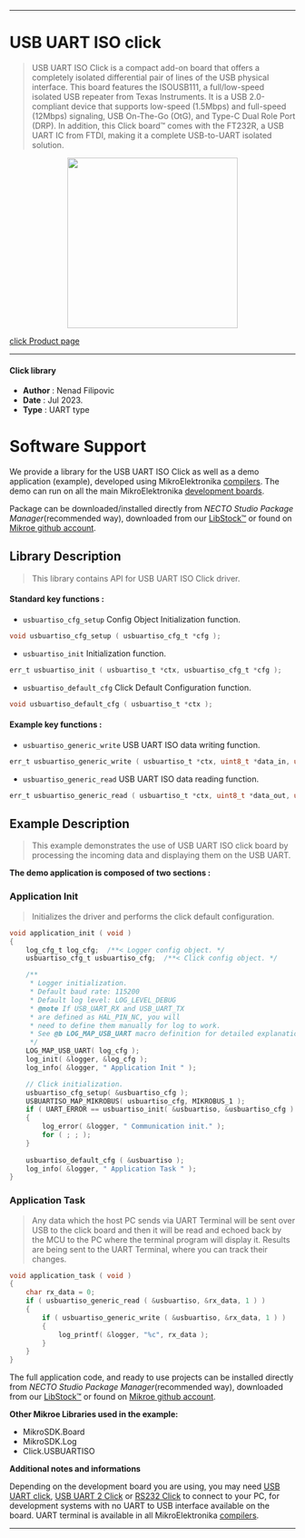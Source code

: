 
---
# USB UART ISO click

> USB UART ISO Click is a compact add-on board that offers a completely isolated differential pair of lines of the USB physical interface. This board features the ISOUSB111, a full/low-speed isolated USB repeater from Texas Instruments. It is a USB 2.0-compliant device that supports low-speed (1.5Mbps) and full-speed (12Mbps) signaling, USB On-The-Go (OtG), and Type-C Dual Role Port (DRP). In addition, this Click board™ comes with the FT232R, a USB UART IC from FTDI, making it a complete USB-to-UART isolated solution.

<p align="center">
  <img src="https://download.mikroe.com/images/click_for_ide/usbuartiso_click.png" height=300px>
</p>

[click Product page](https://www.mikroe.com/usb-uart-iso-click)

---


#### Click library

- **Author**        : Nenad Filipovic
- **Date**          : Jul 2023.
- **Type**          : UART type


# Software Support

We provide a library for the USB UART ISO Click
as well as a demo application (example), developed using MikroElektronika
[compilers](https://www.mikroe.com/necto-studio).
The demo can run on all the main MikroElektronika [development boards](https://www.mikroe.com/development-boards).

Package can be downloaded/installed directly from *NECTO Studio Package Manager*(recommended way), downloaded from our [LibStock&trade;](https://libstock.mikroe.com) or found on [Mikroe github account](https://github.com/MikroElektronika/mikrosdk_click_v2/tree/master/clicks).

## Library Description

> This library contains API for USB UART ISO Click driver.

#### Standard key functions :

- `usbuartiso_cfg_setup` Config Object Initialization function.
```c
void usbuartiso_cfg_setup ( usbuartiso_cfg_t *cfg );
```

- `usbuartiso_init` Initialization function.
```c
err_t usbuartiso_init ( usbuartiso_t *ctx, usbuartiso_cfg_t *cfg );
```

- `usbuartiso_default_cfg` Click Default Configuration function.
```c
void usbuartiso_default_cfg ( usbuartiso_t *ctx );
```

#### Example key functions :

- `usbuartiso_generic_write` USB UART ISO data writing function.
```c
err_t usbuartiso_generic_write ( usbuartiso_t *ctx, uint8_t *data_in, uint16_t len );
```

- `usbuartiso_generic_read` USB UART ISO data reading function.
```c
err_t usbuartiso_generic_read ( usbuartiso_t *ctx, uint8_t *data_out, uint16_t len );
```

## Example Description

> This example demonstrates the use of USB UART ISO click board by processing
> the incoming data and displaying them on the USB UART.

**The demo application is composed of two sections :**

### Application Init

> Initializes the driver and performs the click default configuration.

```c
void application_init ( void ) 
{
    log_cfg_t log_cfg;  /**< Logger config object. */
    usbuartiso_cfg_t usbuartiso_cfg;  /**< Click config object. */

    /** 
     * Logger initialization.
     * Default baud rate: 115200
     * Default log level: LOG_LEVEL_DEBUG
     * @note If USB_UART_RX and USB_UART_TX 
     * are defined as HAL_PIN_NC, you will 
     * need to define them manually for log to work. 
     * See @b LOG_MAP_USB_UART macro definition for detailed explanation.
     */
    LOG_MAP_USB_UART( log_cfg );
    log_init( &logger, &log_cfg );
    log_info( &logger, " Application Init " );

    // Click initialization.
    usbuartiso_cfg_setup( &usbuartiso_cfg );
    USBUARTISO_MAP_MIKROBUS( usbuartiso_cfg, MIKROBUS_1 );
    if ( UART_ERROR == usbuartiso_init( &usbuartiso, &usbuartiso_cfg ) ) 
    {
        log_error( &logger, " Communication init." );
        for ( ; ; );
    }
    
    usbuartiso_default_cfg ( &usbuartiso );
    log_info( &logger, " Application Task " );
}
```

### Application Task

> Any data which the host PC sends via UART Terminal
> will be sent over USB to the click board and then it will be read and 
> echoed back by the MCU to the PC where the terminal program will display it.
> Results are being sent to the UART Terminal, where you can track their changes.

```c
void application_task ( void ) 
{
    char rx_data = 0;
    if ( usbuartiso_generic_read ( &usbuartiso, &rx_data, 1 ) )
    {
        if ( usbuartiso_generic_write ( &usbuartiso, &rx_data, 1 ) )
        {
            log_printf( &logger, "%c", rx_data );
        }
    }
}
```

The full application code, and ready to use projects can be installed directly from *NECTO Studio Package Manager*(recommended way), downloaded from our [LibStock&trade;](https://libstock.mikroe.com) or found on [Mikroe github account](https://github.com/MikroElektronika/mikrosdk_click_v2/tree/master/clicks).

**Other Mikroe Libraries used in the example:**

- MikroSDK.Board
- MikroSDK.Log
- Click.USBUARTISO

**Additional notes and informations**

Depending on the development board you are using, you may need
[USB UART click](https://www.mikroe.com/usb-uart-click),
[USB UART 2 Click](https://www.mikroe.com/usb-uart-2-click) or
[RS232 Click](https://www.mikroe.com/rs232-click) to connect to your PC, for
development systems with no UART to USB interface available on the board. UART
terminal is available in all MikroElektronika
[compilers](https://shop.mikroe.com/compilers).

---
